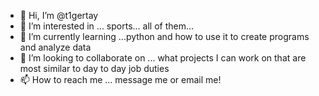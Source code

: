 - 👋 Hi, I’m @t1gertay
- 👀 I’m interested in ... sports... all of them... 
- 🌱 I’m currently learning ...python and how to use it to create programs and analyze data
- 💞️ I’m looking to collaborate on ... what projects I can work on that are most similar to day to day job duties
- 📫 How to reach me ... message me or email me!

<!---
t1gertay/t1gertay is a ✨ special ✨ repository because its `README.md` (this file) appears on your GitHub profile.
You can click the Preview link to take a look at your changes.
--->
